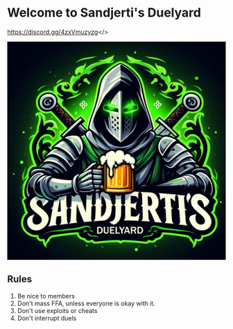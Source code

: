 # Welcome to Sandjerti's Duelyard

<a id="Join our Discord - Apply for VIP on the discord">https://discord.gg/4zxVmuzyzg</>

![Logo](./assets/logo.png)

## Rules
1. Be nice to members
2. Don't mass FFA, unless everyone is okay with it. 
3. Don't use exploits or cheats
4. Don't interrupt duels